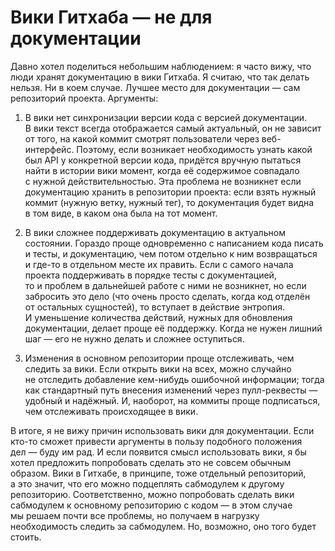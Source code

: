 # Вики Гитхаба — не для документации

Давно хотел поделиться небольшим наблюдением: я часто вижу, что люди хранят документацию в вики Гитхаба. Я считаю, что так делать нельзя. Ни в коем случае. Лучшее место для документации — сам репозиторий проекта. Аргументы:

1. В вики нет синхронизации версии кода с версией документации. В вики текст всегда отображается самый актуальный, он не зависит от того, на какой коммит смотрят пользователи через веб-интерфейс. Поэтому, если возникает необходимость узнать какой был API у конкретной версии кода, придётся вручную пытаться найти в истории вики момент, когда её содержимое совпадало с нужной действительностью. Эта проблема не возникнет если документацию хранить в репозитории проекта: если взять нужный коммит (нужную ветку, нужный тег), то документация будет видна в том виде, в каком она была на тот момент.

2. В вики сложнее поддерживать документацию в актуальном состоянии. Гораздо проще одновременно с написанием кода писать и тесты, и документацию, чем потом отдельно к ним возвращаться и где-то в отдельном месте их править. Если с самого начала проекта поддерживать в порядке тесты с документацией, то и проблем в дальнейшей работе с ними не возникнет, но если забросить это дело (что очень просто сделать, когда код отделён от остальных сущностей), то вступает в действие энтропия. И уменьшение количества действий, нужных для обновления документации, делает проще её поддержку. Когда не нужен лишний шаг — его не нужно делать и сложнее оступиться.

3. Изменения в основном репозитории проще отслеживать, чем следить за вики. Если открыть вики на всех, можно случайно не отследить добавление кем-нибудь ошибочной информации; тогда как стандартный путь внесения изменений через пулл-реквесты — удобный и надёжный. И, наоборот, на коммиты проще подписаться, чем отслеживать происходящее в вики.

В итоге, я не вижу причин использовать вики для документации. Если кто-то сможет привести аргументы в пользу подобного положения дел — буду им рад. И если появится смысл использовать вики, я бы хотел предложить попробовать сделать это не совсем обычным образом. Вики в Гитхабе, в принципе, тоже отдельный репозиторий, а это значит, что его можно подцеплять сабмодулем к другому репозиторию. Соответственно, можно попробовать сделать вики сабмодулем к основному репозиторию с кодом — в этом случае мы решаем почти все проблемы, но получаем в нагрузку необходимость следить за сабмодулем. Но, возможно, оно того будет стоить.